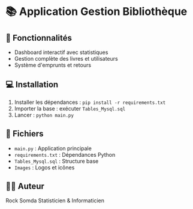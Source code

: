# 📚 Application Gestion Bibliothèque

## 🚀 Fonctionnalités
- Dashboard interactif avec statistiques
- Gestion complète des livres et utilisateurs
- Système d'emprunts et retours

## 💻 Installation
1. Installer les dépendances : `pip install -r requirements.txt`
2. Importer la base : exécuter `Tables_Mysql.sql`
3. Lancer : `python main.py`

## 📁 Fichiers
- `main.py` : Application principale
- `requirements.txt` : Dépendances Python
- `Tables_Mysql.sql` : Structure base
- `Images` : Logos et icônes

## 👨‍💻 Auteur
Rock Somda Statisticien & Informaticien
